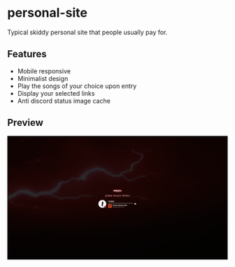 # personal-site
 Typical skiddy personal site that people usually pay for.

## Features
- Mobile responsive
- Minimalist design
- Play the songs of your choice upon entry
- Display your selected links
- Anti discord status image cache

## Preview
![preview](https://raw.githubusercontent.com/emppu-dev/personal-site/main/assets/media/preview.png?token=GHSAT0AAAAAACGCNTQCMD2WCIBIAVTQX6QGZJ5SVMQ)
